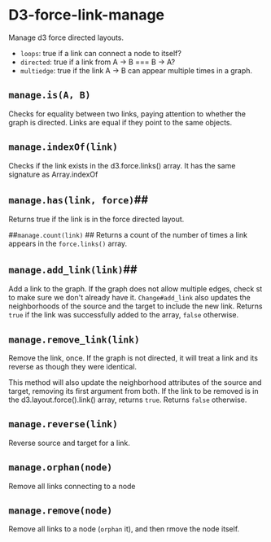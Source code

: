 # D3-force-link-manage #

Manage d3 force directed layouts.

 - `loops`: true if a link can connect a node to itself?
 - `directed`: true if a link from A -> B === B -> A?
 - `multiedge`: true if the link A -> B can appear multiple times in a graph.

## `manage.is(A, B)` ##
Checks for equality between two links, paying attention to
whether the graph is directed. Links are equal if they point to the same
objects.

## `manage.indexOf(link)` ##
Checks if the link exists in the d3.force.links() array. It has the same
signature as Array.indexOf

## `manage.has(link, force)`##
Returns true if the link is in the force directed
layout.

##`manage.count(link)` ##
Returns a count of the number of times a link appears in
the `force.links()` array. 

## `manage.add_link(link)`##
Add a link to the graph. If the graph does not allow multiple edges, check st
to make sure we don't already have it. `Change#add_link` also updates the
neighborhoods of the source and the target to include the new link.  Returns
`true` if the link was successfully added to the array, `false` otherwise.

## `manage.remove_link(link)` 

Remove the link, once. If the graph is not directed, it will treat a link
and its reverse as though they were identical. 

This method will also update the neighborhood attributes of the source and
target, removing its first argument from both.  If the link to be removed
is in the d3.layout.force().link() array, returns `true`. Returns
`false` otherwise.

## `manage.reverse(link)` ##
Reverse source and target for a link.

## `manage.orphan(node)` ##
Remove all links connecting to a node

## `manage.remove(node)` ##
Remove all links to a node (`orphan` it), and then rmove the node itself.


